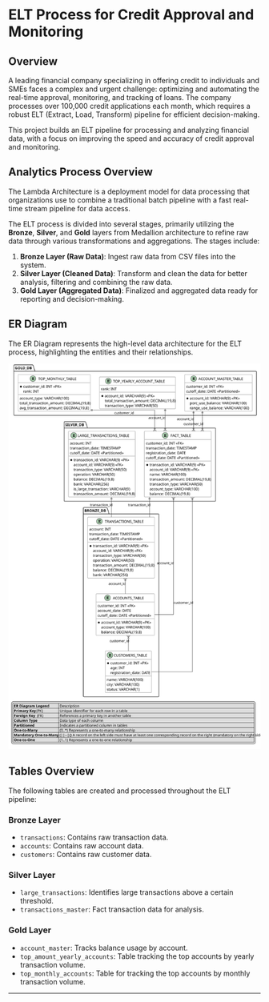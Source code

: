 # ELT Process for Credit Approval and Monitoring

## Overview

A leading financial company specializing in offering credit to individuals and SMEs faces a complex and urgent challenge: optimizing and automating the real-time approval, monitoring, and tracking of loans. The company processes over 100,000 credit applications each month, which requires a robust ELT (Extract, Load, Transform) pipeline for efficient decision-making.

This project builds an ELT pipeline for processing and analyzing financial data, with a focus on improving the speed and accuracy of credit approval and monitoring.

## Analytics Process Overview

The Lambda Architecture is a deployment model for data processing that organizations use to combine a traditional batch pipeline with a fast real-time stream pipeline for data access.

The ELT process is divided into several stages, primarily utilizing the **Bronze**, **Silver**, and **Gold** layers from Medallion architecture to refine raw data through various transformations and aggregations. The stages include:

1. **Bronze Layer (Raw Data)**: Ingest raw data from CSV files into the system.
2. **Silver Layer (Cleaned Data)**: Transform and clean the data for better analysis, filtering and combining the raw data.
3. **Gold Layer (Aggregated Data)**: Finalized and aggregated data ready for reporting and decision-making.

## ER Diagram

The ER Diagram represents the high-level data architecture for the ELT process, highlighting the entities and their relationships.

![ER Diagram for ELT](./assets/ETL-erd.svg)

## Tables Overview

The following tables are created and processed throughout the ELT pipeline:

### Bronze Layer
- `transactions`: Contains raw transaction data.
- `accounts`: Contains raw account data.
- `customers`: Contains raw customer data.

### Silver Layer
- `large_transactions`: Identifies large transactions above a certain threshold.
- `transactions_master`: Fact transaction data for analysis.

### Gold Layer
- `account_master`: Tracks balance usage by account.
- `top_amount_yearly_accounts`: Table tracking the top accounts by yearly transaction volume.
- `top_monthly_accounts`: Table for tracking the top accounts by monthly transaction volume.

---
